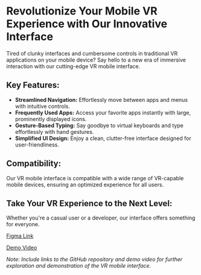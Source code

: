 # Revolutionize Your Mobile VR Experience with Our Innovative Interface

Tired of clunky interfaces and cumbersome controls in traditional VR applications on your mobile device? Say hello to a new era of immersive interaction with our cutting-edge VR mobile interface.

## Key Features:

- **Streamlined Navigation:** Effortlessly move between apps and menus with intuitive controls.
- **Frequently Used Apps:** Access your favorite apps instantly with large, prominently displayed icons.
- **Gesture-Based Typing:** Say goodbye to virtual keyboards and type effortlessly with hand gestures.
- **Simplified UI Design:** Enjoy a clean, clutter-free interface designed for user-friendliness.

## Compatibility:

Our VR mobile interface is compatible with a wide range of VR-capable mobile devices, ensuring an optimized experience for all users.

## Take Your VR Experience to the Next Level:

Whether you're a casual user or a developer, our interface offers something for everyone.

[Figma Link](https://www.figma.com/file/JENDH1iwy6yZxFASwlKmoe/IRIS-%3A-An-ultimate-VR-experience?type=design&node-id=158%3A258&mode=design&t=YSxH0dn4fowe1LTg-1)


[Demo Video](https://drive.google.com/file/d/1PtPLjet9c6CaEpjPH69trjjZOZVa_m-G/view?usp=sharing)

*Note: Include links to the GitHub repository and demo video for further exploration and demonstration of the VR mobile interface.*
